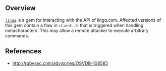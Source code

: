 ## Overview
[`lingq`](https://rubygems.org/gems/lingq) is a gem for interacting with the API of lingq.com.
Affected versions of this gem contain a flaw in `client.rb` that is triggered when handling metacharacters. This may allow a remote attacker to execute arbitrary commands.

## References
- http://rubysec.com/advisories/OSVDB-108585
